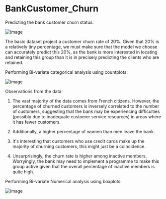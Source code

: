 # BankCustomer_Churn
Predicting the bank customer churn status.

![image](https://user-images.githubusercontent.com/107737679/189734204-efffe43a-7b4c-4b11-91cc-f6343ce4e3e6.png)


The basic dataset  project a customer churn rate of 20%.
Given that 20% is a relatively tiny percentage, we must make sure that the model we choose
can accurately predict this 20%, as the bank is more interested in locating and retaining 
this group than it is in precisely predicting the clients who are retained.

Performing Bi-variate categorical analysis using countplots:

![image](https://user-images.githubusercontent.com/107737679/189735660-cfc67cb1-177b-45a9-93d4-c605897821e7.png)


Observations from the data:
1. The vast majority of the data comes from French citizens. 
However, the percentage of churned customers is inversely correlated to the number of customers,
suggesting that the bank may be experiencing difficulties (possibly due to inadequate customer service resources)
in areas where it has fewer customers.

2. Additionally, a higher percentage of women than men leave the bank.

3. It's interesting that customers who use credit cards make up the majority of churning customers, this might just be a coincidence.

4. Unsurprisingly, the churn rate is higher among inactive members. 
Worryingly, the bank may need to implement a programme to make this group active 
given that the overall percentage of inactive members is quite high.

Performing Bi-variate Numerical analysis using boxplots:

![image](https://user-images.githubusercontent.com/107737679/189735196-a0befbc7-2578-4f64-a980-311c1a9bfc05.png)

